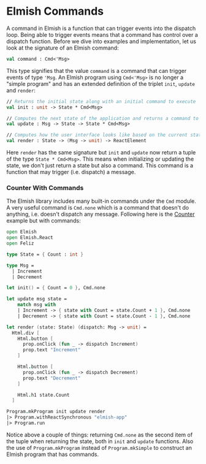 # Elmish Commands

A command in Elmish is a function that can trigger events into the dispatch loop. Being able to trigger events means that a command has control over a dispatch function. Before we dive into examples and implementation, let us look at the signature of an Elmish command:
```fsharp
val command : Cmd<'Msg>
```
This type signifies that the value `command` is a command that can trigger events of type `'Msg`. An Elmish program using `Cmd<'Msg>` is no longer a "simple program" and has an extended definition of the triplet `init`, `update` and `render`:
```fsharp
// Returns the initial state along with an initial command to execute
val init : unit -> State * Cmd<Msg>

// Computes the next state of the application and returns a command to be executed next
val update : Msg -> State -> State * Cmd<Msg>

// Computes how the user interface looks like based on the current state
val render : State -> (Msg -> unit) -> ReactElement
```
Here `render` has the same signature but `init` and `update` now return a tuple of the type `State * Cmd<Msg>`. This means when initializing or updating the state, we don't just return a state but also a command. This command is a function that may trigger (i.e. dispatch) a message.

### Counter With Commands
The Elmish library includes many built-in commands under the `Cmd` module. A very useful command is `Cmd.none` which is a command that doesn't do anything, i.e. doesn't dispatch any message. Following here is the [Counter](/chapters/elm/counter.md) example but with commands:

```fsharp {highlight: [11, 15, 16, 33]}
open Elmish
open Elmish.React
open Feliz

type State = { Count : int }

type Msg =
  | Increment
  | Decrement

let init() = { Count = 0 }, Cmd.none

let update msg state =
    match msg with
    | Increment -> { state with Count = state.Count + 1 }, Cmd.none
    | Decrement -> { state with Count = state.Count - 1 }, Cmd.none

let render (state: State) (dispatch: Msg -> unit) =
  Html.div [
    Html.button [
      prop.onClick (fun _ -> dispatch Increment)
      prop.text "Increment"
    ]

    Html.button [
      prop.onClick (fun _ -> dispatch Decrement)
      prop.text "Decrement"
    ]

    Html.h1 state.Count
  ]

Program.mkProgram init update render
|> Program.withReactSynchronous "elmish-app"
|> Program.run
```
Notice above a couple of things: returning `Cmd.none` as the second item of the tuple when returning the state, both in `init` and `update` functions. Also the use of `Program.mkProgram` instead of `Program.mkSimple` to construct an Elmish program that has commands.

